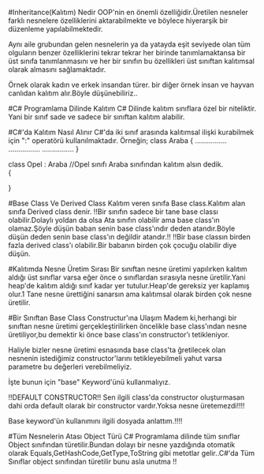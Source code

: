 ﻿#Inheritance(Kalıtım) Nedir
OOP'nin en önemli özelliğidir.Üretilen nesneler farklı nesnelere özelliklerini aktarabilmekte ve böylece hiyerarşik bir düzenleme yapılabilmektedir.

Aynı aile grubundan gelen nesnelerin ya da yatayda eşit seviyede olan tüm olguların benzer özelliklerini tekrar tekrar her birinde tanımlamaktansa bir üst sınıfa tanımlanmasını ve her bir sınıfın bu özellikleri üst sınıftan kalıtımsal olarak almasını sağlamaktadır.

Örnek olarak kadın ve erkek insandan türer.
bir diğer örnek insan ve hayvan canlıdan kalıtım alır.Böyle düşünebiliriz..


#C# Programlama Dilinde Kalıtım
C# Dilinde kalıtım sınıflara özel bir niteliktir.
Yani bir sınıf sade ve sadece bir sınıftan kalıtım alabilir.


#C#'da Kalıtım Nasıl Alınır 
C#'da iki sınıf arasında kalıtımsal ilişki kurabilmek için ":" operatörü kullanılmaktadır.
Örneğin;
class Araba 
{
	................
	................
	................
}

class Opel : Araba   //Opel sınıfı Araba sınıfından kalıtım alsın dedik.  
{

}


#Base Class Ve Derived Class
Kalıtım veren sınıfa Base class.Kalıtım alan sınıfa Derived class denir.
!!Bir sınıfın sadece bir tane base classı olabilir.Dolaylı yoldan da olsa Ata sınıfın olabilir ama base class'ın olamaz.Şöyle düşün baban senin base class'ındır deden atandır.Böyle düşün deden senin base class'ın değildir atandır.!!
!!Bir base classın birden fazla derived class'ı olabilir.Bir babanın birden çok çocuğu olabilir diye düşün.


#Kalıtımda Nesne Üretim Sırası
Bir sınıftan nesne üretimi yapılırken kalıtım aldığı üst sınıflar varsa eğer önce o sınıflardan sırasıyla nesne üretilir.Yani heap'de kalıtım aldığı sınıf kadar yer tutulur.Heap'de gereksiz yer kaplamış olur.1 Tane nesne ürettiğini sanarsın ama kalıtımsal olarak birden çok nesne üretilir.


#Bir Sınıftan Base Class Constructur'ına Ulaşım
Madem ki,herhangi bir sınıftan nesne üretimi gerçekleştirilirken öncelikle base class'ından nesne üretiliyor,bu demektir ki önce base class'ın constructor'ı tetikleniyor.

Haliyle bizler nesne üretimi esnasında base class'ta ğretilecek olan nesnenin istediğimiz constructor'larını tetikleyebilmeli yahut varsa parametre bu değerleri verebilmeliyiz.

İşte bunun için "base" Keyword'ünü kullanmalıyız.

!!DEFAULT CONSTRUCTOR!!
Sen ilgili class'da constructor oluşturmasan dahi orda default olarak bir constructor vardır.Yoksa nesne üretemezdi!!!!

Base keyword'ün kullanımını ilgili dosyada anlattım.!!!!


#Tüm Nesnelerin Atası Object Türü
C# Programlama dilinde tüm sınıflar Object sınıfından türetilir.Bundan dolayı bir nesne yazdığında otomatik olarak 
Equals,GetHashCode,GetType,ToString gibi metotlar gelir..C#'da Tüm Sınıflar object sınıfından türetilir bunu asla unutma !!

